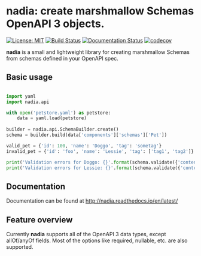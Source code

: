 # nadia: create marshmallow Schemas OpenAPI 3 objects.

[![License: MIT](https://img.shields.io/badge/License-MIT-yellow.svg)](https://opensource.org/licenses/MIT)
[![Build Status](https://travis-ci.org/aubergine-developers/nadia.svg?branch=master)](https://travis-ci.org/aubergine-developers/nadia)
[![Documentation Status](https://readthedocs.org/projects/nadia/badge/?version=latest)](http://nadia.readthedocs.io/en/latest/?badge=latest)
[![codecov](https://codecov.io/gh/aubergine-developers/nadia/branch/master/graph/badge.svg)](https://codecov.io/gh/aubergine-developers/nadia)  

**nadia** is a small and lightweight library for creating marshmallow Schemas from schemas defined in your OpenAPI spec.

## Basic usage

```python

import yaml
import nadia.api

with open('petstore.yaml') as petstore:        
    data = yaml.load(petstore)
    
builder = nadia.api.SchemaBuilder.create()
schema = builder.build(data['components']['schemas']['Pet'])

valid_pet = {'id': 100, 'name': 'Doggo', 'tag': 'sometag'}
invalid_pet = {'id': 'foo', 'name': 'Lessie', 'tag': ['tag1', 'tag2']}

print('Validation errors for Doggo: {}'.format(schema.validate({'content': valid_pet})))
print('Validation errors for Lessie: {}'.format(schema.validate({'content': invalid_pet})))
```
## Documentation
Documentation can be found at http://nadia.readthedocs.io/en/latest/

## Feature overview
Currently **nadia** supports all of the OpenAPI 3 data types, except allOf/anyOf fields. Most of the options like required, nullable, etc. are also supported.